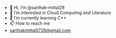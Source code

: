 - 👋 Hi, I’m @sarthak-mittal28
- 👀 I’m interested in Cloud Computing and Literature 
- 🌱 I’m currently learning C++ 
- 📫 How to reach me
- sarthakmittal0728@gmail.com
